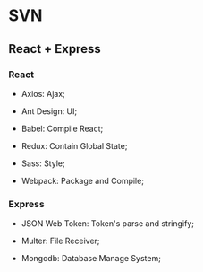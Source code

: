 # SVN

## React + Express

### React

* Axios: Ajax;

* Ant Design: UI;

* Babel: Compile React;

* Redux: Contain Global State;

* Sass: Style;

* Webpack: Package and Compile;

### Express

* JSON Web Token: Token's parse and stringify;

* Multer: File Receiver;

* Mongodb: Database Manage System;

